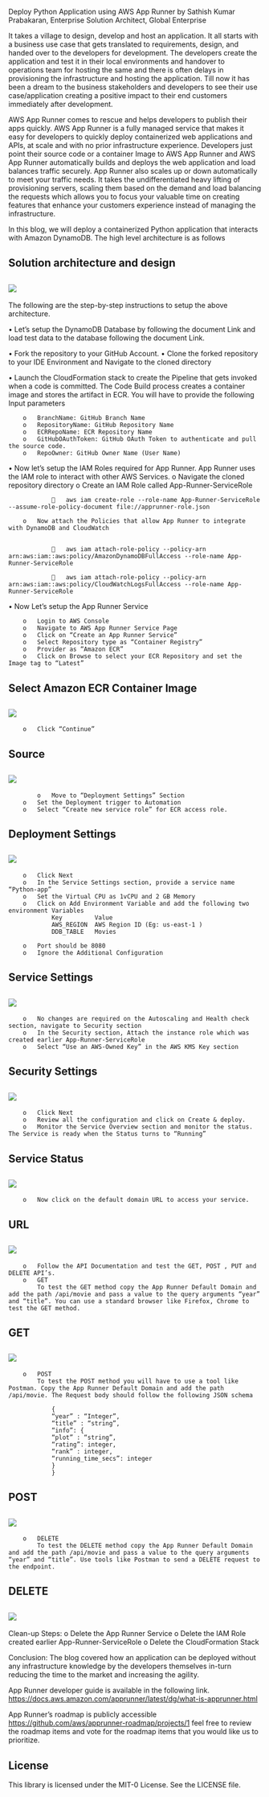 
Deploy Python Application using AWS App Runner
by Sathish Kumar Prabakaran, Enterprise Solution Architect, Global Enterprise

It takes a village to design, develop and host an application. It all starts with a business use case that gets translated to requirements, design, and handed over to the developers for development. The developers create the application and test it in their local environments and handover to operations team for hosting the same and there is often delays in provisioning the infrastructure and hosting the application. Till now it has been a dream to the business stakeholders and developers to see their use case/application creating a positive impact to their end customers immediately after development.   

AWS App Runner comes to rescue and helps developers to publish their apps quickly. AWS App Runner is a fully managed service that makes it easy for developers to quickly deploy containerized web applications and APIs, at scale and with no prior infrastructure experience. Developers just point their source code or a container Image to AWS App Runner and AWS App Runner automatically builds and deploys the web application and load balances traffic securely. App Runner also scales up or down automatically to meet your traffic needs. It takes the undifferentiated heavy lifting of provisioning servers, scaling them based on the demand and load balancing the requests which allows you to focus your valuable time on creating features that enhance your customers experience instead of managing the infrastructure.

In this blog, we will deploy a containerized Python application that interacts with Amazon DynamoDB. The high level architecture is as follows 

## Solution architecture and design


## ![](/Images/Architecture.png)

 
The following are the step-by-step instructions to setup the above architecture.

•	Let’s setup the DynamoDB Database by following the document Link and load test data to the database following the document Link.

•	Fork the repository to your GitHub Account.
•	Clone the forked repository to your IDE Environment and Navigate to the cloned directory

•	Launch the CloudFormation stack to create the Pipeline that gets invoked when a code is committed. The Code Build process creates a container image and stores the artifact in ECR. You will have to provide the following Input parameters 

		o	BranchName: GitHub Branch Name
		o	RepositoryName: GitHub Repository Name
		o	ECRRepoName: ECR Repository Name 
		o	GitHubOAuthToken: GitHub OAuth Token to authenticate and pull the source code. 
		o	RepoOwner: GitHub Owner Name (User Name) 

•	Now let’s setup the IAM Roles required for App Runner. App Runner uses the IAM role to interact with other AWS Services. 
		o	Navigate the cloned repository directory 
		o	Create an IAM Role called App-Runner-ServiceRole 

					aws iam create-role --role-name App-Runner-ServiceRole --assume-role-policy-document file://apprunner-role.json

		o	Now attach the Policies that allow App Runner to integrate with DynamoDB and CloudWatch


					aws iam attach-role-policy --policy-arn arn:aws:iam::aws:policy/AmazonDynamoDBFullAccess --role-name App-Runner-ServiceRole

					aws iam attach-role-policy --policy-arn arn:aws:iam::aws:policy/CloudWatchLogsFullAccess --role-name App-Runner-ServiceRole


•	Now Let’s setup the App Runner Service

		o	Login to AWS Console
		o	Navigate to AWS App Runner Service Page
		o	Click on “Create an App Runner Service”
		o	Select Repository type as “Container Registry”
		o	Provider as “Amazon ECR”
		o	Click on Browse to select your ECR Repository and set the Image tag to “Latest”

## Select Amazon ECR Container Image


## ![](/Images/ECR_Repo_Selection.png)
		 

		o	Click “Continue”

## Source


## ![](/Images/Source_Final.png)

       		o	Move to “Deployment Settings” Section 
		o	Set the Deployment trigger to Automation 
		o	Select “Create new service role” for ECR access role. 

## Deployment Settings

## ![](/Images/Deployment_Settings.png)

		o	Click Next
		o	In the Service Settings section, provide a service name “Python-app”
		o	Set the Virtual CPU as 1vCPU and 2 GB Memory 
		o	Click on Add Environment Variable and add the following two environment Variables 
				Key	        Value
				AWS_REGION	AWS Region ID (Eg: us-east-1 ) 
				DDB_TABLE	Movies
  
		o	Port should be 8080
		o	Ignore the Additional Configuration  
## Service Settings

## ![](/Images/Service_Settings.png)
		o	No changes are required on the Autoscaling and Health check section, navigate to Security section 
		o	In the Security section, Attach the instance role which was created earlier App-Runner-ServiceRole
		o	Select “Use an AWS-Owned Key” in the AWS KMS Key section 
## Security Settings

## ![](/Images/Security.png)
		 
		o	Click Next 
		o	Review all the configuration and click on Create & deploy. 
		o	Monitor the Service Overview section and monitor the status. The Service is ready when the Status turns to “Running”
## Service Status

## ![](/Images/Service_Overview.png)

		o	Now click on the default domain URL to access your service. 
## URL

## ![](/Images/URL_Access.png)

		 
		o	Follow the API Documentation and test the GET, POST , PUT and DELETE API’s. 
		o	GET
			To test the GET method copy the App Runner Default Domain and add the path /api/movie and pass a value to the query arguments “year” and “title”. You can use a standard browser like Firefox, Chrome to test the GET method. 
## GET

## ![](/Images/GET.png)

		 
		o	POST
			To test the POST method you will have to use a tool like Postman. Copy the App Runner Default Domain and add the path /api/movie. The Request body should follow the following JSON schema 

				{
				“year” : “Integer”,
				“title” : “string”,
				“info”: {
				“plot” : “string”,
				“rating”: integer,
				“rank” : integer,
				“running_time_secs”: integer
				}
				}
## POST

## ![](/Images/POST.png)


		o	DELETE
			To test the DELETE method copy the App Runner Default Domain and add the path /api/movie and pass a value to the query arguments “year” and “title”. Use tools like Postman to send a DELETE request to the endpoint. 
## DELETE 

## ![](/Images/DELETE.png)

Clean-up Steps:
o	Delete the App Runner Service 
o	Delete the IAM Role created earlier App-Runner-ServiceRole
o	Delete the CloudFormation Stack 


Conclusion: 
The blog covered how an application can be deployed without any infrastructure knowledge by the developers themselves in-turn reducing the time to the market and increasing the agility. 

App Runner developer guide is available in the following link.  https://docs.aws.amazon.com/apprunner/latest/dg/what-is-apprunner.html

App Runner’s roadmap is publicly accessible https://github.com/aws/apprunner-roadmap/projects/1 feel free to review the roadmap items and vote for the roadmap items that you would like us to prioritize. 


## License

This library is licensed under the MIT-0 License. See the LICENSE file.


